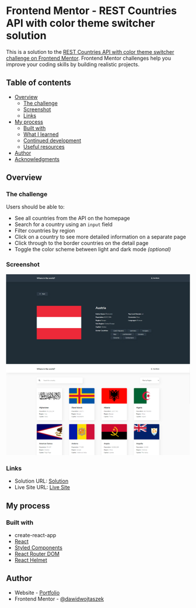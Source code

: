 # Frontend Mentor - REST Countries API with color theme switcher solution

This is a solution to the [REST Countries API with color theme switcher challenge on Frontend Mentor](https://www.frontendmentor.io/challenges/rest-countries-api-with-color-theme-switcher-5cacc469fec04111f7b848ca). Frontend Mentor challenges help you improve your coding skills by building realistic projects.

## Table of contents

- [Overview](#overview)
  - [The challenge](#the-challenge)
  - [Screenshot](#screenshot)
  - [Links](#links)
- [My process](#my-process)
  - [Built with](#built-with)
  - [What I learned](#what-i-learned)
  - [Continued development](#continued-development)
  - [Useful resources](#useful-resources)
- [Author](#author)
- [Acknowledgments](#acknowledgments)

## Overview

### The challenge

Users should be able to:

- See all countries from the API on the homepage
- Search for a country using an `input` field
- Filter countries by region
- Click on a country to see more detailed information on a separate page
- Click through to the border countries on the detail page
- Toggle the color scheme between light and dark mode _(optional)_

### Screenshot

![](./screenshot.png)
![](./screenshot2.png)

### Links

- Solution URL: [Solution](https://github.com/dawidwojtaszek/REST-Countries-API-Frontendmentor-Chalage)
- Live Site URL: [Live Site](https://countriesapi-frontendmentor.netlify.app/)

## My process

### Built with

- create-react-app
- [React](https://reactjs.org/)
- [Styled Components](https://styled-components.com/)
- [React Router DOM](https://reactrouter.com/en/main)
- [React Helmet](https://www.npmjs.com/package/react-helmet)

## Author

- Website - [Portfolio](https://www.dawidwojtaszek.pl)
- Frontend Mentor - [@dawidwojtaszek](https://www.frontendmentor.io/profile/dawidwojtaszek)
